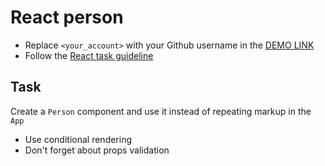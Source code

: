 # React person
- Replace `<your_account>` with your Github username in the [DEMO LINK](https://Mariia-Torkaienko.github.io/react_person/)
- Follow the [React task guideline](https://github.com/mate-academy/react_task-guideline#react-tasks-guideline)

## Task
Create a `Person` component and use it instead of repeating markup in the `App`

- Use conditional rendering
- Don't forget about props validation
